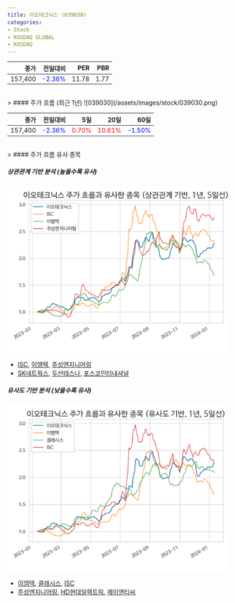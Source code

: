 ```yaml
---
title: 이오테크닉스 (039030)
categories:
- Stock
- KOSDAQ GLOBAL
- KOSDAQ
---
```


|종가|전일대비|PER|PBR|
|---:|-------:|--:|---:|
|157,400|<span style="color: blue">-2.36%</span>|11.78|1.77|

<!-- more -->
<br>
> #### 주가 흐름 (최근 1년)
![039030](/assets/images/stock/039030.png)

|종가|전일대비|5일|20일|60일|
|---:|-------:|--:|---:|---:|
|157,400|<span style="color: blue">-2.36%</span>|<span style="color: red">0.70%</span>|<span style="color: red">10.61%</span>|<span style="color: blue">-1.50%</span>|

<br>
> #### 주가 흐름 유사 종목

##### 상관관계 기반 분석 (높을수록 유사)
![039030](/assets/images/stock/039030_corr.png)
- [ISC](/095340/), [이엠텍](/091120/), [주성엔지니어링](/036930/)
- [SK네트웍스](/001740/), [두산테스나](/131970/), [포스코인터내셔널](/047050/)

##### 유사도 기반 분석 (낮을수록 유사)	
![039030](/assets/images/stock/039030_sim.png)
- [이엠텍](/091120/), [클래시스](/214150/), [ISC](/095340/)
- [주성엔지니어링](/036930/), [HD현대일렉트릭](/267260/), [제이앤티씨](/204270/)
